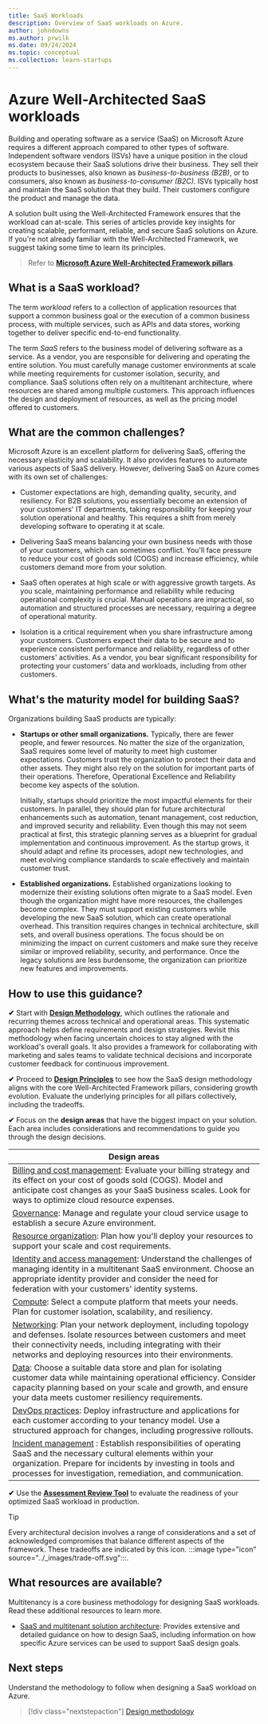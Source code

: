 ```yaml
---
title: SaaS Workloads
description: Overview of SaaS workloads on Azure.
author: johndowns
ms.author: prwilk
ms.date: 09/24/2024
ms.topic: conceptual
ms.collection: learn-startups
---
```


# Azure Well-Architected SaaS workloads

Building and operating software as a service (SaaS) on Microsoft Azure requires a different approach compared to other types of software. Independent software vendors (ISVs) have a unique position in the cloud ecosystem because their SaaS solutions drive their business. They sell their products to businesses, also known as *business-to-business (B2B)*, or to consumers, also known as *business-to-consumer (B2C)*. ISVs typically host and maintain the SaaS solution that they build. Their customers configure the product and manage the data.

A solution built using the Well-Architected Framework ensures that the workload can at-scale. This series of articles provide key insights for creating scalable, performant, reliable, and secure SaaS solutions on Azure. If you're not already familiar with the Well-Architected Framework, we suggest taking some time to learn its principles.

> Refer to [**Microsoft Azure Well-Architected Framework pillars**](../pillars.md).

## What is a SaaS workload?

The term *workload* refers to a collection of application resources that support a common business goal or the execution of a common business process, with multiple services, such as APIs and data stores, working together to deliver specific end-to-end functionality.

The term *SaaS* refers to the business model of delivering software as a service. As a vendor, you are responsible for delivering and operating the entire solution. You must carefully manage customer environments at scale while meeting requirements for customer isolation, security, and compliance. SaaS solutions often rely on a multitenant architecture, where resources are shared among multiple customers. This approach influences the design and deployment of resources, as well as the pricing model offered to customers.

## What are the common challenges?

Microsoft Azure is an excellent platform for delivering SaaS, offering the necessary elasticity and scalability. It also provides features to automate various aspects of SaaS delivery. However, delivering SaaS on Azure comes with its own set of challenges:

- Customer expectations are high, demanding quality, security, and resiliency. For B2B solutions, you essentially become an extension of your customers' IT departments, taking responsibility for keeping your solution operational and healthy. This requires a shift from merely developing software to operating it at scale.

- Delivering SaaS means balancing your own business needs with those of your customers, which can sometimes conflict. You'll face pressure to reduce your cost of goods sold (COGS) and increase efficiency, while customers demand more from your solution.

- SaaS often operates at high scale or with aggressive growth targets. As you scale, maintaining performance and reliability while reducing operational complexity is crucial. Manual operations are impractical, so automation and structured processes are necessary, requiring a degree of operational maturity.

- Isolation is a critical requirement when you share infrastructure among your customers. Customers expect their data to be secure and to experience consistent performance and reliability, regardless of other customers' activities. As a vendor, you bear significant responsibility for protecting your customers' data and workloads, including from other customers.

## What's the maturity model for building SaaS?

Organizations building SaaS products are typically:

- **Startups or other small organizations.** Typically, there are fewer people, and fewer resources. No matter the size of the organization, SaaS requires some level of maturity to meet high customer expectations. Customers trust the organization to protect their data and other assets. They might also rely on the solution for important parts of their operations. Therefore, Operational Excellence and Reliability become key aspects of the solution.

  Initially, startups should prioritize the most impactful elements for their customers. In parallel, they should plan for future architectural enhancements such as automation, tenant management, cost reduction, and improved security and reliability. Even though this may not seem practical at first, this strategic planning serves as a blueprint for gradual implementation and continuous improvement. As the startup grows, it should adapt and refine its processes, adopt new technologies, and meet evolving compliance standards to scale effectively and maintain customer trust.

- **Established organizations.** Established organizations looking to modernize their existing solutions often migrate to a SaaS model. Even though the organization might have more resources, the challenges become complex. They must support existing customers while developing the new SaaS solution, which can create operational overhead. This transition requires changes in technical architecture, skill sets, and overall business operations. The focus should be on minimizing the impact on current customers and make sure they receive similar or improved reliability, security, and performance. Once the legacy solutions are less burdensome, the organization can prioritize new features and improvements.

## How to use this guidance?

**&#10004;** Start with [**Design Methodology**](./design-methodology.md), which outlines the rationale and recurring themes across technical and operational areas. This systematic approach helps define requirements and design strategies. Revisit this methodology when facing uncertain choices to stay aligned with the workload's overall goals. It also provides a framework for collaborating with marketing and sales teams to validate technical decisions and incorporate customer feedback for continuous improvement.

**&#10004;** Proceed to [**Design Principles**](./design-methodology.md) to see how the SaaS design methodology aligns with the core Well-Architected Framework pillars, considering growth evolution. Evaluate the underlying principles for all pillars collectively, including the tradeoffs.

**&#10004;** Focus on the **design areas** that have the biggest impact on your solution. Each area includes considerations and recommendations to guide you through the design decisions.

|Design areas|
|---|
|[Billing and cost management](./billing-cost-management.md): Evaluate your billing strategy and its effect on your cost of goods sold (COGS). Model and anticipate cost changes as your SaaS business scales. Look for ways to optimize cloud resource expenses.|
|[Governance](./governance.md): Manage and regulate your cloud service usage to establish a secure Azure environment.|
|[Resource organization](./resource-organization.md): Plan how you'll deploy your resources to support your scale and cost requirements. |
|[Identity and access management](./identity-access.md): Understand the challenges of managing identity in a multitenant SaaS environment. Choose an appropriate identity provider and consider the need for federation with your customers' identity systems.|
|[Compute](./compute.md): Select a compute platform that meets your needs. Plan for customer isolation, scalability, and resiliency.  |
|[Networking](./networking.md): Plan your network deployment, including topology and defenses. Isolate resources between customers and meet their connectivity needs, including integrating with their networks and deploying resources into their environments. |
|[Data](./data.md): Choose a suitable data store and plan for isolating customer data while maintaining operational efficiency. Consider capacity planning based on your scale and growth, and ensure your data meets customer resiliency requirements. |
|[DevOps practices](./devops.md): Deploy infrastructure and applications for each customer according to your tenancy model. Use a structured approach for changes, including progressive rollouts. |
|[Incident management](./incident-management.md) : Establish responsibilities of operating SaaS and the necessary cultural elements within your organization. Prepare for incidents by investing in tools and processes for investigation, remediation, and communication.|

**&#10004;** Use the [**Assessment Review Tool**](./assessment.md) to evaluate the readiness of your optimized SaaS workload in production.

> [!TIP]
> Every architectural decision involves a range of considerations and a set of acknowledged compromises that balance different aspects of the framework. These tradeoffs are indicated by this icon. :::image type="icon" source="../_images/trade-off.svg":::.

## What resources are available?

Multitenancy is a core business methodology for designing SaaS workloads. Read these additional resources to learn more.

- [SaaS and multitenant solution architecture](/azure/architecture/guide/saas-multitenant-solution-architecture/): Provides extensive and detailed guidance on how to design SaaS, including information on how specific Azure services can be used to support SaaS design goals.

## Next steps

Understand the methodology to follow when designing a SaaS workload on Azure.

> [!div class="nextstepaction"]
> [Design methodology](design-methodology.md)
